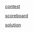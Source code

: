 [contest](https://www.facebook.com/hackercup/round/165233060474397/)

[scoreboard](https://www.facebook.com/hackercup/scoreboard/165233060474397/?filter=everyone)

[solution](https://www.facebook.com/notes/facebook-hacker-cup/hacker-cup-2016-round-1-solutions/1267910159891549)
